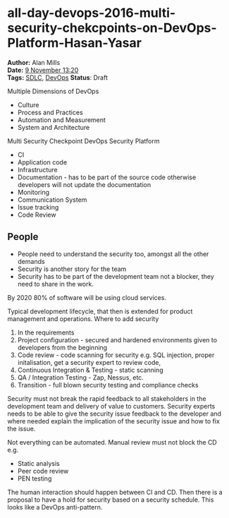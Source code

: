 all-day-devops-2016-multi-security-chekcpoints-on-DevOps-Platform-Hasan-Yasar
===========================================================================
**Author:** Alan Mills  
**Date:** [9 November 13:20](/blog/history/2016-11.md)  
**Tags:** [SDLC](/blog/categories/owasp-zap.md), [DevOps](/blog/categories/devops.md)
**Status**: Draft


Multiple Dimensions of DevOps
* Culture
* Process and Practices
* Automation and Measurement
* System and Architecture

Multi Security Checkpoint DevOps Security Platform
* CI
* Application code
* Infrastructure
* Documentation - has to be part of the source code otherwise developers will not update the documentation
* Monitoring
* Communication System
* Issue tracking
* Code Review

People
------
* People need to understand the security too, amongst all the other demands
* Security is another story for the team
* Security has to be part of the development team not a blocker, they need to share in the work.


By 2020 80% of software will be using cloud services.


Typical development lifecycle, that then is extended for product management and operations.
Where to add security
1. In the requirements
2. Project configuration - secured and hardened environments given to developers from the beginning
3. Code review - code scanning for security e.g. SQL injection, proper initalisation, get a security expert to review code,
4. Continuous Integration & Testing - static scanning
5. QA / Integration Testing - Zap, Nessus, etc.
6. Transition - full blown security testing and compliance checks

Security must not break the rapid feedback to all stakeholders in the development team and delivery of value to customers.  Security experts needs to be able to give the security issue feedback to the developer and where needed explain the implication of the security issue and how to fix the issue.

Not everything can be automated.  Manual review must not block the CD e.g.
* Static analysis
* Peer code review
* PEN testing

The human interaction should happen between CI and CD.  Then there is a proposal to have a hold for security based on a security schedule.  This looks like a DevOps anti-pattern.
